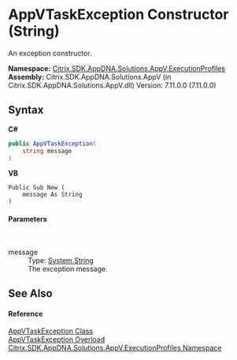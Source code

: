 # AppVTaskException Constructor (String)
 

An exception constructor.

**Namespace:**&nbsp;<a href="1b1978a4-9a07-5603-1f1a-feb80ea045f9">Citrix.SDK.AppDNA.Solutions.AppV.ExecutionProfiles</a><br />**Assembly:**&nbsp;Citrix.SDK.AppDNA.Solutions.AppV (in Citrix.SDK.AppDNA.Solutions.AppV.dll) Version: 7.11.0.0 (7.11.0.0)

## Syntax

**C#**
```csharp
public AppVTaskException(
	string message
)
```

**VB**
```vbnet
Public Sub New ( 
	message As String
)
```


#### Parameters
&nbsp;<dl><dt>message</dt><dd>Type: <a href="http://msdn2.microsoft.com/en-us/library/s1wwdcbf" target="_blank">System.String</a><br />The exception message.</dd></dl>

## See Also


#### Reference
<a href="98e5e611-f0a1-97b6-10d7-b5ceb4fda458">AppVTaskException Class</a><br /><a href="dee7167e-d67d-95cb-ea66-54523fbdf5b2">AppVTaskException Overload</a><br /><a href="1b1978a4-9a07-5603-1f1a-feb80ea045f9">Citrix.SDK.AppDNA.Solutions.AppV.ExecutionProfiles Namespace</a><br />